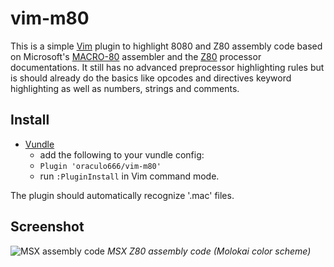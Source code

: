 # vim-m80

This is a simple [Vim](http://www.vim.org) plugin to highlight 8080 and Z80 assembly code based on Microsoft's [MACRO-80](http://www.msxarchive.nl/pub/msx/programming/asm/m80l80.txt) assembler and the [Z80](https://www.scribd.com/document/282095677/um0080) processor documentations. It still has no advanced preprocessor highlighting rules but is should already do the basics like opcodes and directives keyword highlighting as well as numbers, strings and comments.

## Install
* [Vundle](https://github.com/gmarik/vundle)
    * add the following to your vundle config:
    * `Plugin 'oraculo666/vim-m80'`
    * run `:PluginInstall` in Vim command mode.

The plugin should automatically recognize '.mac' files.

## Screenshot
![MSX assembly code](https://i.sli.mg/YFRYLa.png)
*MSX Z80 assembly code (Molokai color scheme)*

